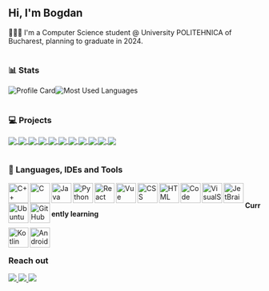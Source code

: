 <!--### Hi there 👋

-->
<!--
**BogdanBaicu/BogdanBaicu** is a ✨ _special_ ✨ repository because its `README.md` (this file) appears on your GitHub profile.

Here are some ideas to get you started:

- 🔭 I’m currently working on ...
- 🌱 I’m currently learning ...
- 👯 I’m looking to collaborate on ...
- 🤔 I’m looking for help with ...
- 💬 Ask me about ...
- 📫 How to reach me: ...
- 😄 Pronouns: ...
- ⚡ Fun fact: ...
-->

## Hi, I'm Bogdan

👩🏻‍🎓 I'm a Computer Science student @ University POLITEHNICA of Bucharest, planning to graduate in 2024.

#

### 📊 Stats
<img src="https://github-readme-stats.vercel.app/api?username=BogdanBaicu&count_private=true&show_icons=true&theme=transparent&card_width=400" alt="Profile Card"><img src="https://github-readme-stats.vercel.app/api/top-langs/?username=BogdanBaicu&layout=compact&hide=shell,glsl,cmake&theme=transparent" alt="Most Used Languages">

<!--![](https://komarev.com/ghpvc/?username=BogdanBaicu&style=for-the-badge&label=PROFILE+VIEWS)-->

#

### 💻 Projects
<a href="https://github.com/BogdanBaicu/C-Text-Editor">
  <img align="center" src="https://github-readme-stats.vercel.app/api/pin/?username=BogdanBaicu&repo=C-Text-Editor&theme=transparent" />
</a>
<a href="https://github.com/BogdanBaicu/Library-REST-API">
  <img align="center" src="https://github-readme-stats.vercel.app/api/pin/?username=BogdanBaicu&repo=Library-REST-API&theme=transparent" />
</a>  
<a href="https://github.com/BogdanBaicu/Tic-Tac-Toe-Tree">
  <img align="center" src="https://github-readme-stats.vercel.app/api/pin/?username=BogdanBaicu&repo=Tic-Tac-Toe-tree&theme=transparent" />
</a>  
<a href="https://github.com/BogdanBaicu/Linux-File-System">
  <img align="center" src="https://github-readme-stats.vercel.app/api/pin/?username=BogdanBaicu&repo=Linux-File-System&theme=transparent" />
</a>  
<a href="https://github.com/BogdanBaicu/Multithreading-Order-Processing">
  <img align="center" src="https://github-readme-stats.vercel.app/api/pin/?username=BogdanBaicu&repo=Multithreading-Order-Processing&theme=transparent" />
</a>  
<a href="https://github.com/BogdanBaicu/Perfect-Power-Processing-using-Map-Reduce">
  <img align="center" src="https://github-readme-stats.vercel.app/api/pin/?username=BogdanBaicu&repo=Perfect-Power-Processing-using-Map-Reduce&theme=transparent" />
</a>  
<a href="https://github.com/BogdanBaicu/OpenGL-Car-Racing-Game">
  <img align="center" src="https://github-readme-stats.vercel.app/api/pin/?username=BogdanBaicu&repo=OpenGL-Car-Racing-Game&theme=transparent" />
</a>  
<a href="https://github.com/BogdanBaicu/OpenGL-Duck-Hunt">
  <img align="center" src="https://github-readme-stats.vercel.app/api/pin/?username=BogdanBaicu&repo=OpenGL-Duck-Hunt&theme=transparent" />
</a>  
<a href="https://github.com/BogdanBaicu/Marketplace-Python">
  <img align="center" src="https://github-readme-stats.vercel.app/api/pin/?username=BogdanBaicu&repo=Marketplace-Python&theme=transparent" />
</a>  
<a href="https://github.com/UndeDorm/UndeDormReact">
  <img align="center" src="https://github-readme-stats.vercel.app/api/pin/?username=UndeDorm&repo=UndeDormReact&theme=transparent" />
</a>  

<a href="https://github.com/BogdanBaicu/Online-Games-Vue">
  <img align="center" src="https://github-readme-stats.vercel.app/api/pin/?username=BogdanBaicu&repo=Online-Games-Vue&theme=transparent" />
</a>  

#

### 🧰 Languages, IDEs and Tools
<img align="left" alt="C++" width="40px" src="https://cdn.jsdelivr.net/gh/devicons/devicon/icons/cplusplus/cplusplus-plain.svg" />
<img align="left" alt="C" width="40px" src="https://cdn.jsdelivr.net/gh/devicons/devicon/icons/c/c-plain.svg" />
<img align="left" alt="Java" width="40px" src="https://cdn.jsdelivr.net/gh/devicons/devicon/icons/java/java-original.svg" />
<img align="left" alt="Python" width="40px" src="https://cdn.jsdelivr.net/gh/devicons/devicon/icons/python/python-original.svg" />
<img align="left" alt="React" width="40px" src="https://cdn.jsdelivr.net/gh/devicons/devicon/icons/react/react-original.svg" />
<img align="left" alt="Vue" width="40px" src="https://cdn.jsdelivr.net/gh/devicons/devicon/icons/vuejs/vuejs-original.svg" />
<img align="left" alt="CSS" width="40px" src="https://cdn.jsdelivr.net/gh/devicons/devicon/icons/css3/css3-plain.svg" />
<img align="left" alt="HTML" width="40px" src="https://cdn.jsdelivr.net/gh/devicons/devicon/icons/html5/html5-plain.svg" />

<img align="left" alt="Code" width="40px" src="https://cdn.jsdelivr.net/gh/devicons/devicon/icons/vscode/vscode-original.svg" />
<img align="left" alt="VisualStudio" width="40px" src="https://cdn.jsdelivr.net/gh/devicons/devicon/icons/visualstudio/visualstudio-plain.svg" />
<img align="left" alt="JetBrains" width="40px" src="https://cdn.jsdelivr.net/gh/devicons/devicon/icons/jetbrains/jetbrains-original.svg" />

<img align="left" alt="Ubuntu" width="40px" src="https://cdn.jsdelivr.net/gh/devicons/devicon/icons/ubuntu/ubuntu-plain.svg" />
<img align="left" alt="GitHub" width="40px" src="https://cdn.jsdelivr.net/gh/devicons/devicon/icons/github/github-original.svg" />

<br/>

#### Currently learning

<img align="left" alt="Kotlin" width="40px" src="https://cdn.jsdelivr.net/gh/devicons/devicon/icons/kotlin/kotlin-original.svg" />
<img align="left" alt="AndroidStudio" width="40px" src="https://cdn.jsdelivr.net/gh/devicons/devicon/icons/androidstudio/androidstudio-original.svg" />

<br/>

#

### Reach out

<a href="mailto:bogdan_bbx@yahoo.com"> 
<img src="https://img.shields.io/static/v1?style=for-the-badge&message=Email&color=0A66C2&logo=Yahoo&logoColor=FFFFFF&label="</img> 
</a>

<a href="https://www.linkedin.com/in/bogdan-baicu/"> 
<img src="https://img.shields.io/static/v1?style=for-the-badge&message=LinkedIn&color=0A66C2&logo=LinkedIn&logoColor=FFFFFF&label="</img> 
</a>

<a href="https://www.dropbox.com/s/n58pf24oeekfkag/CV.pdf?dl=0"> 
<img src="https://img.shields.io/badge/Resume-555555?style=for-the-badge&logo=windows-terminal&logoColor=ffffff"</img> 
</a>
